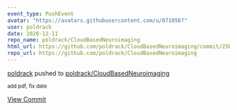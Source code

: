 ```yaml
---
event_type: PushEvent
avatar: "https://avatars.githubusercontent.com/u/871056?"
user: poldrack
date: 2020-12-11
repo_name: poldrack/CloudBasedNeuroimaging
html_url: https://github.com/poldrack/CloudBasedNeuroimaging/commit/25b34b0c368a43f458de4688b1e23e2ec91312c2
repo_url: https://github.com/poldrack/CloudBasedNeuroimaging
---
```


<a href='https://github.com/poldrack' target='_blank'>poldrack</a> pushed to <a href='https://github.com/poldrack/CloudBasedNeuroimaging' target='_blank'>poldrack/CloudBasedNeuroimaging</a>

<small>add pdf, fix date</small>

<a href='https://github.com/poldrack/CloudBasedNeuroimaging/commit/25b34b0c368a43f458de4688b1e23e2ec91312c2' target='_blank'>View Commit</a>
